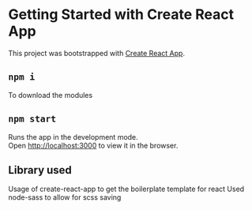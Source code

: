 # Getting Started with Create React App

This project was bootstrapped with [Create React App](https://github.com/facebook/create-react-app).

## `npm i`
To download the modules
## `npm start`
Runs the app in the development mode.\
Open [http://localhost:3000](http://localhost:3000) to view it in the browser.


## Library used
Usage of create-react-app to get the boilerplate template for react
Used node-sass to allow for scss saving


